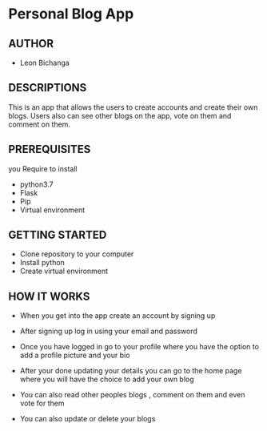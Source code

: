 # Personal Blog App

## AUTHOR

* Leon Bichanga

## DESCRIPTIONS

This is an app that allows the users to create accounts and create their own blogs. Users also can  see other blogs on the app, vote on them and comment on them.

## PREREQUISITES

you Require to install 

* python3.7
* Flask
* Pip 
* Virtual environment

## GETTING STARTED

* Clone repository to your computer
* Install python
* Create virtual environment

## HOW IT WORKS

* When you get into the app create an account by signing up

* After signing up log in using your email and password

* Once you have logged in go to your profile where you have the option to add a profile picture and your bio

* After your done updating your details you can go to the home page where you will have the choice to add your own blog

* You can also read other peoples blogs , comment on them and even vote for them

* You can also update or delete your blogs 

##